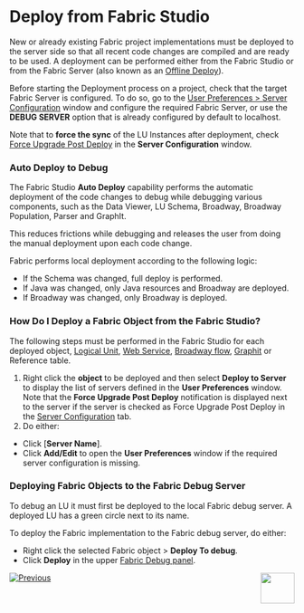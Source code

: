 # Deploy from Fabric Studio

New or already existing Fabric project implementations must be deployed to the server side so that all recent code changes are compiled and are ready to be used.
A deployment can be performed either from the Fabric Studio or from the Fabric Server (also known as an [Offline Deploy](/articles/16_deploy_fabric/03_offline_deploy.md)).

Before starting the Deployment process on a project, check that the target Fabric Server is configured. To do so, go to the [User Preferences > Server Configuration](/articles/04_fabric_studio/04_user_preferences.md#what-is-the-purpose-of-the-server-configuration-tab) window and configure the required Fabric Server, or use the  **DEBUG SERVER** option that is already configured by default to localhost.

Note that to **force the sync** of the LU Instances after deployment, check [Force Upgrade Post Deploy](/articles/14_sync_LU_instance/02_sync_modes.md#fabric-studio-server-configuration---force-upgrade-post-deploy-checkbox) in the **Server Configuration** window.

### Auto Deploy to Debug

The Fabric Studio **Auto Deploy** capability performs the automatic deployment of the code changes to debug while debugging various components, such as the Data Viewer, LU Schema, Broadway, Broadway  Population, Parser and GraphIt. 

This reduces frictions while debugging and releases the user from doing the manual deployment upon each code change.

Fabric performs local deployment according to the following logic: 

- If the Schema was changed, full deploy is performed.
- If Java was changed, only Java resources and Broadway are deployed.
- If Broadway was changed, only Broadway is deployed.

### How Do I Deploy a Fabric Object from the Fabric Studio?  

The following steps must be performed in the Fabric Studio for each deployed object, [Logical Unit](/articles/03_logical_units/01_LU_overview.md), [Web Service](/articles/15_web_services_and_graphit/01_web_services_overview.md), [Broadway flow](/articles/19_Broadway/01_broadway_overview.md), [Graphit](/articles/15_web_services_and_graphit/17_Graphit/01_graphit_overview.md) or Reference table.

1. Right click the **object** to be deployed and then select **Deploy to Server** to display the list of servers defined in the **User Preferences** window. Note that the **Force Upgrade Post Deploy** notification is displayed next to the server if the server is checked as Force Upgrade Post Deploy in the [Server Configuration](/articles/04_fabric_studio/04_user_preferences.md#what-is-the-purpose-of-the-server-configuration-tab) tab. 
3. Do either:

  - Click [**Server Name**].
  - Click **Add/Edit** to open the **User Preferences** window if the required server configuration is missing. 

### Deploying Fabric Objects to the Fabric Debug Server

To debug an LU it must first be deployed to the local Fabric debug server. A deployed LU has a green circle next to its name.

To deploy the Fabric implementation to the Fabric debug server, do either:

- Right click the selected Fabric object > **Deploy To debug**.
- Click **Deploy** in the upper [Fabric Debug panel](/articles/04_fabric_studio/01_UI_components_and_menus.md#fabric-studio-debug-panel).

[![Previous](/articles/images/Previous.png)](/articles/16_deploy_fabric/01_deploy_Fabric_project.md)[<img align="right" width="60" height="54" src="/articles/images/Next.png">](/articles/16_deploy_fabric/03_offline_deploy.md)
